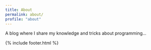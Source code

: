 ```yaml
---
title: About
permalink: about/
profile: "about"
---
```


A blog where I share my knowledge and tricks about programming...

{% include footer.html %}
